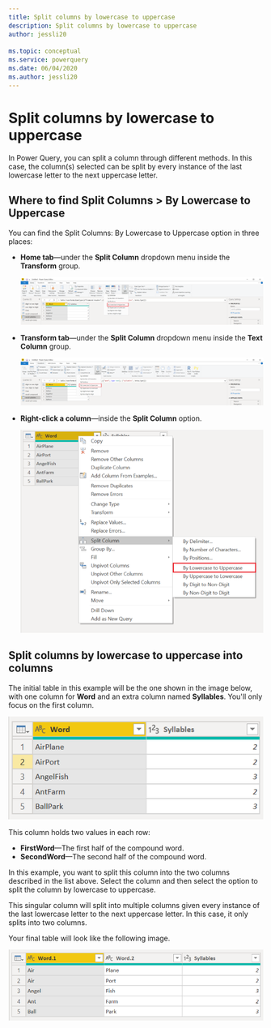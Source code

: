 ```yaml
---
title: Split columns by lowercase to uppercase
description: Split columns by lowercase to uppercase
author: jessli20

ms.topic: conceptual
ms.service: powerquery
ms.date: 06/04/2020
ms.author: jessli20
---
```


# Split columns by lowercase to uppercase

In Power Query, you can split a column through different methods.
In this case, the column(s) selected can be split by every instance of the last lowercase letter to the next uppercase letter.

## Where to find Split Columns > By Lowercase to Uppercase

You can find the Split Columns: By Lowercase to Uppercase option in three places:

* **Home tab**&mdash;under the **Split Column** dropdown menu inside the **Transform** group.

   ![image](images/sc-home-lu.png)

* **Transform tab**&mdash;under the **Split Column** dropdown menu inside the **Text Column** group.

   ![image](images/sc-transform-lu.png)

* **Right-click a column**&mdash;inside the **Split Column** option.

   ![image](images/sc-rightclick-lu.png)

## Split columns by lowercase to uppercase into columns

The initial table in this example will be the one shown in the image below, with one column for **Word** and an extra column named **Syllables**. You'll only focus on the first column.

![image](images/sc-before-lu.png)

This column holds two values in each row:

* **FirstWord**&mdash;The first half of the compound word.
* **SecondWord**&mdash;The second half of the compound word.

In this example, you want to split this column into the two columns described in the list above. Select the column and then select the option to split the column by lowercase to uppercase.

This singular column will split into multiple columns given every instance of the last lowercase letter to the next uppercase letter. In this case, it only splits into two columns.

Your final table will look like the following image.

![After](images/sc-after-lu.png)

